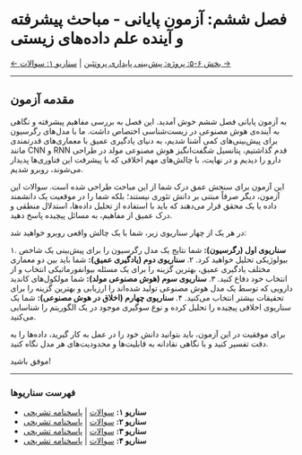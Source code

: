 # فصل ششم: آزمون پایانی - مباحث پیشرفته و آینده علم داده‌های زیستی

[← بخش ۶-۵: پروژه: پیش‌بینی پایداری پروتئین](../05-project-protein-stability-prediction.md) | [سناریو ۱: سوالات →](./scenario-01-questions.md)

---

## مقدمه آزمون

به آزمون پایانی فصل ششم خوش آمدید. این فصل به بررسی مفاهیم پیشرفته و نگاهی به آینده‌ی هوش مصنوعی در زیست‌شناسی اختصاص داشت. ما با مدل‌های رگرسیون برای پیش‌بینی‌های کمی آشنا شدیم، به دنیای یادگیری عمیق با معماری‌های قدرتمندی مانند CNN و RNN قدم گذاشتیم، پتانسیل شگفت‌انگیز هوش مصنوعی مولد در طراحی دارو را دیدیم و در نهایت، با چالش‌های مهم اخلاقی که با پیشرفت این فناوری‌ها پدیدار می‌شوند، روبرو شدیم.

این آزمون برای سنجش عمق درک شما از این مباحث طراحی شده است. سوالات این آزمون، دیگر صرفاً مبتنی بر دانش تئوری نیستند؛ بلکه شما را در موقعیت یک دانشمند داده یا یک محقق قرار می‌دهند که باید با استفاده از تحلیل داده‌ها، استدلال منطقی و درک عمیق از مفاهیم، به مسائل پیچیده پاسخ دهید.

در هر یک از چهار سناریوی زیر، شما با یک چالش واقعی روبرو خواهید شد:

۱. **سناریوی اول (رگرسیون):** شما نتایج یک مدل رگرسیون را برای پیش‌بینی یک شاخص بیولوژیکی تحلیل خواهید کرد.
۲. **سناریوی دوم (یادگیری عمیق):** شما باید بین دو معماری مختلف یادگیری عمیق، بهترین گزینه را برای یک مسئله بیوانفورماتیکی انتخاب و از انتخاب خود دفاع کنید.
۳. **سناریوی سوم (هوش مصنوعی مولد):** شما مولکول‌های کاندید دارویی که توسط یک مدل هوش مصنوعی تولید شده‌اند را ارزیابی و بهترین گزینه را برای تحقیقات بیشتر انتخاب می‌کنید.
۴. **سناریوی چهارم (اخلاق در هوش مصنوعی):** شما یک سناریوی اخلاقی پیچیده را تحلیل کرده و نوع سوگیری موجود در یک الگوریتم را شناسایی می‌کنید.

برای موفقیت در این آزمون، باید بتوانید دانش خود را در عمل به کار گیرید، داده‌ها را به دقت تفسیر کنید و با نگاهی نقادانه به قابلیت‌ها و محدودیت‌های هر مدل نگاه کنید.

موفق باشید!

---

### فهرست سناریوها

- **سناریو ۱:** [سوالات](./scenario-01-questions.md) | [پاسخنامه تشریحی](./scenario-01-answers.md)
- **سناریو ۲:** [سوالات](./scenario-02-questions.md) | [پاسخنامه تشریحی](./scenario-02-answers.md)
- **سناریو ۳:** [سوالات](./scenario-03-questions.md) | [پاسخنامه تشریحی](./scenario-03-answers.md)
- **سناریو ۴:** [سوالات](./scenario-04-questions.md) | [پاسخنامه تشریحی](./scenario-04-answers.md)
